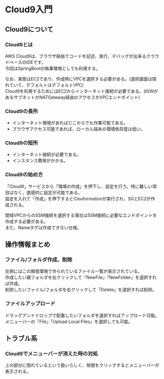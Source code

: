 # Cloud9入門
## Cloud9について   
### Cloud9とは
AWS Cloud9は、ブラウザ経由でコードを記述、実行、デバッグが出来るクラウドベースのIDEです。  
今回はSpringBootの執筆環境としても利用する。  

なお、実態はEC2であり、作成時にVPCを選択する必要がある。(選択画面は隠れていて、デフォルトはデフォルトVPC)  
Cloud9を利用するためにはEC2からインターネット接続が必要である。(IGWがあるサブネットかNATGateway経由のアクセスかVPCエンドポイント)   

### Cloud9の長所
* インターネット環境があればどこからでも作業可能である。  
* ブラウザアクセス可能であれば、ローカル端末の環境依存度は低い。

### Cloud9の短所
* インターネット接続が必要である。
* インスタンス費用がかかる。

### Cloud9の始め方
「Cloud9」サービスから「環境の作成」を押下し、設定を行う。特に難しい項目はなく、直感的に設定が可能である。  
設定を入れて「作成」を押下するとClouformationが実行され、SGとEC2が作成される。  

閉域VPCからのSSM接続を選択する場合はSSM接続に必要なエンドポイントを作成する必要がある。  
また、Nameタグは作成できない仕様。  

## 操作情報まとめ
### ファイル/フォルダ作成、削除
左側にはこの開発環境で作られているファイル一覧が表示されている。  
作成したい親フォルダを右クリックして「NewFile」「NewFolder」を選択すれば作成。  
削除したいファイル/フォルダを右クリックして「Delete」を選択すれば削除。  

### ファイルアップロード
ドラッグアンドドロップで配置したいフォルダを選択すればアップロード可能。  
メニューバーの「File」「Upload Local Files」を選択しても可能。  

## トラブル系
### Cloud9でメニューバーが消えた時の対処
上の部分に隠れているという扱いらしく、隙間をクリックするとメニューバーが表示される。  
